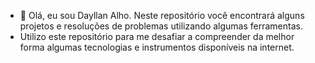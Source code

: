 - 👋 Olá, eu sou Dayllan Alho. Neste repositório você encontrará alguns projetos e resoluções de problemas utilizando algumas ferramentas.
- Utilizo este repositório para me desafiar a compreender da melhor forma algumas tecnologias e instrumentos disponíveis na internet.
